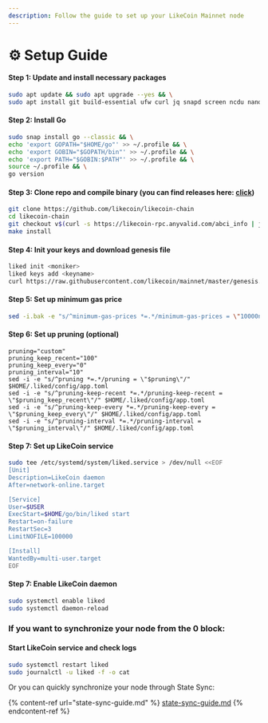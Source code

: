 ```yaml
---
description: Follow the guide to set up your LikeCoin Mainnet node
---
```


# ⚙️ Setup Guide

#### **Step 1: Update and install necessary packages**

```bash
sudo apt update && sudo apt upgrade --yes && \
sudo apt install git build-essential ufw curl jq snapd screen ncdu nano fuse ufw --yes
```

#### **Step 2: Install Go**

```bash
sudo snap install go --classic && \
echo 'export GOPATH="$HOME/go"' >> ~/.profile && \
echo 'export GOBIN="$GOPATH/bin"' >> ~/.profile && \
echo 'export PATH="$GOBIN:$PATH"' >> ~/.profile && \
source ~/.profile && \
go version
```

#### Step 3: Clone repo and compile binary (you can find releases here: [click](https://github.com/humansdotai/humans/releases))

```bash
git clone https://github.com/likecoin/likecoin-chain
cd likecoin-chain
git checkout v$(curl -s https://likecoin-rpc.anyvalid.com/abci_info | jq -r .result[].version)
make install
```

#### Step 4: Init your keys and download genesis file

```bash
liked init <moniker>
liked keys add <keyname>
curl https://raw.githubusercontent.com/likecoin/mainnet/master/genesis.json > ~/.liked/config/genesis.json
```

#### Step 5: Set up minimum gas price

```bash
sed -i.bak -e "s/^minimum-gas-prices *=.*/minimum-gas-prices = \"10000nanolike\"/;" ~/.liked/config/app.toml
```

#### Step 6: Set up pruning (optional)

```
pruning="custom"
pruning_keep_recent="100"
pruning_keep_every="0"
pruning_interval="10"
sed -i -e "s/^pruning *=.*/pruning = \"$pruning\"/" $HOME/.liked/config/app.toml
sed -i -e "s/^pruning-keep-recent *=.*/pruning-keep-recent = \"$pruning_keep_recent\"/" $HOME/.liked/config/app.toml
sed -i -e "s/^pruning-keep-every *=.*/pruning-keep-every = \"$pruning_keep_every\"/" $HOME/.liked/config/app.toml
sed -i -e "s/^pruning-interval *=.*/pruning-interval = \"$pruning_interval\"/" $HOME/.liked/config/app.toml
```

#### Step 7: Set up LikeCoin service

```bash
sudo tee /etc/systemd/system/liked.service > /dev/null <<EOF
[Unit]
Description=LikeCoin daemon
After=network-online.target

[Service]
User=$USER
ExecStart=$HOME/go/bin/liked start
Restart=on-failure
RestartSec=3
LimitNOFILE=100000

[Install]
WantedBy=multi-user.target
EOF
```

#### Step 7: Enable LikeCoin daemon

```bash
sudo systemctl enable liked
sudo systemctl daemon-reload
```

### If you want to synchronize your node from the 0 block:

#### Start LikeCoin service and check logs

```bash
sudo systemctl restart liked
sudo journalctl -u liked -f -o cat
```

Or you can quickly synchronize your node through State Sync:

{% content-ref url="state-sync-guide.md" %}
[state-sync-guide.md](state-sync-guide.md)
{% endcontent-ref %}
